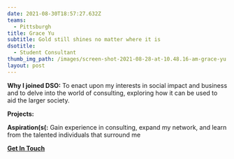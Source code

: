 ```yaml
---
date: 2021-08-30T18:57:27.632Z
teams:
  - Pittsburgh
title: Grace Yu
subtitle: Gold still shines no matter where it is
dsotitle:
  - Student Consultant
thumb_img_path: /images/screen-shot-2021-08-28-at-10.48.16-am-grace-yu.png
layout: post
---
```

**Why I joined DSO:** To enact upon my interests in social impact and business and to delve into the world of consulting, exploring how it can be used to aid the larger society.

**Projects:** 

**Aspiration(s(:** Gain experience in consulting, expand my network, and learn from the talented individuals that surround me

**[Get In Touch](mailto:graceyu@dsoglobal.org)**